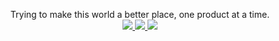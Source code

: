 <p align="center">
Trying to make this world a better place, one product at a time.
</a>

<br/>


<a href="https://www.linkedin.com/in/abhisekkjha/">
    <img src="https://img.shields.io/badge/-Linkedin-blue?style=flat-square&logo=linkedin">
</a>
<a href="mailto:emailabhisekjha@gmail.com">
    <img src="https://img.shields.io/badge/-Email-red?style=flat-square&logo=gmail&logoColor=white">
</a>
 </a>
  <a href="https://orcid.org/0009-0009-6110-3031">
    <img src="https://img.shields.io/badge/ORCID-ID-green?style=flat-square&logo=orcid">
  </a>
<br/>
